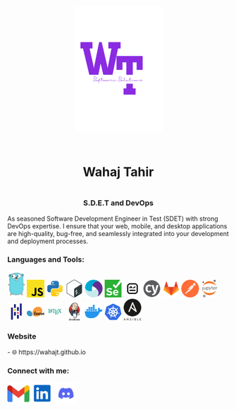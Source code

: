 <div align="center">
  <img src="./MyStack/artifact.png" alt="Logo" width="200">
  <h1><br>Wahaj Tahir</br></h1>
</div>
<div align="center">
  <h3><br>S.D.E.T and DevOps</br></h3>
</div>
<p>
As seasoned Software Development Engineer in Test (SDET) with strong DevOps expertise. I ensure that your web, mobile, and desktop applications are high-quality, bug-free, and seamlessly integrated into your development and deployment processes.
</p>
<h3 align="left">Languages and Tools:</h3>
<p align="left"> 
<img  width="40 " src="./MyStack/GO.svg" alt="Golang">
  <img  width="40 " src="./MyStack/javascript.svg" alt="Javascript">
  <img  width="40 " src="./MyStack/python.svg" alt="Python">
  <img  width="40 " src="./MyStack/bash.svg" alt="Bash">
  <img  width="40" src="./MyStack/appium.svg" alt="Appium">
  <img  width="40" src="./MyStack/selenium.svg" alt="selenium">
 <img  width="40" src="./MyStack/robotframework.svg" alt="Robot">
 <img  width="40" src="./MyStack/cypress.svg" alt="Cypress">
  <img  width="40" src="./MyStack/gitlab.svg" alt="Gitlab">
 <img  width="40" src="./MyStack/postman.svg" alt="Postman">
 <img  width="40"  src="./MyStack/jupyter.svg" alt="Jupyter">
 <img  width="40"  src="./MyStack/pandas.svg" alt="pandas">   
 <img  width="40"  src="./MyStack/scikit-learn.svg" alt="Scikit-learn">      
 <img  width="40"  src="./MyStack/latex.svg" alt="Latex">
 <img  width="40"  src="./MyStack/jenkins.svg" alt="jenkins">
  <img  width="40" src="./MyStack/docker.svg" alt="Docker">
  <img  width="40" src="./MyStack/kubernets.svg" alt="Kubernets">
  <img  width="40"  src="./MyStack/ansible.svg" alt="Ansible">   

</p>
<h3 align="left">Website</h3>
- 🌐<href> https://wahajt.github.io</href>
<h3 align="left">Connect with me:</h3>
<p align="left">
<a href="mailto:wahajtahir01@gmail.com"><img  width="50" src="./MyStack/gmail.svg" alt="gmail"></a>
<a href="https://www.linkedin.com/in/wahaj-tahir"><img  width="50" src="./MyStack/linkedin.svg"alt="linkedin"></a>
<a href=""><img  width="50"  src="./MyStack/discord.svg" alt="Discord"></a>
</p>